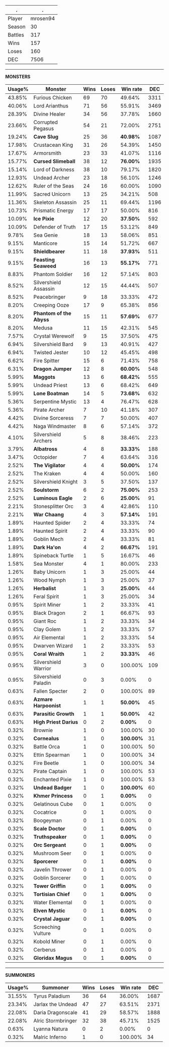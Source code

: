 .|.
|-|-
Player|mrosen94
Season|30
Battles|317
Wins|157
Loses|160
DEC|7506

---
**MONSTERS**

Usage%|Monster|Wins|Loses|Win rate|DEC|
-|-|-|-|-|-|
43.85%|Furious Chicken|69|70|49.64%|3311|
40.06%|Lord Arianthus|71|56|55.91%|3469|
28.39%|Divine Healer|34|56|37.78%|1660|
23.66%|Corrupted Pegasus|54|21|72.00%|2751|
19.24%|**Cave Slug**|25|36|**40.98%**|1087|
17.98%|Crustacean King|31|26|54.39%|1450|
17.67%|Armorsmith|23|33|41.07%|1116|
15.77%|**Cursed Slimeball**|38|12|**76.00%**|1935|
15.14%|Lord of Darkness|38|10|79.17%|1820|
12.93%|Undead Archer|23|18|56.10%|1246|
12.62%|Ruler of the Seas|24|16|60.00%|1090|
11.99%|Sacred Unicorn|13|25|34.21%|508|
11.36%|Skeleton Assassin|25|11|69.44%|1196|
10.73%|Prismatic Energy|17|17|50.00%|816|
10.09%|**Ice Pixie**|12|20|**37.50%**|592|
10.09%|Defender of Truth|17|15|53.12%|849|
9.78%|Sea Genie|18|13|58.06%|851|
9.15%|Manticore|15|14|51.72%|667|
9.15%|**Shieldbearer**|11|18|**37.93%**|511|
9.15%|**Feasting Seaweed**|16|13|**55.17%**|771|
8.83%|Phantom Soldier|16|12|57.14%|803|
8.52%|Silvershield Assassin|12|15|44.44%|507|
8.52%|Peacebringer|9|18|33.33%|472|
8.20%|Creeping Ooze|17|9|65.38%|856|
8.20%|**Phantom of the Abyss**|15|11|**57.69%**|677|
8.20%|Medusa|11|15|42.31%|545|
7.57%|Crystal Werewolf|9|15|37.50%|475|
6.94%|Silvershield Bard|9|13|40.91%|427|
6.94%|Twisted Jester|10|12|45.45%|498|
6.62%|Fire Spitter|15|6|71.43%|758|
6.31%|**Dragon Jumper**|12|8|**60.00%**|548|
5.99%|**Maggots**|13|6|**68.42%**|555|
5.99%|Undead Priest|13|6|68.42%|649|
5.99%|**Lone Boatman**|14|5|**73.68%**|632|
5.36%|Serpentine Mystic|13|4|76.47%|628|
5.36%|Pirate Archer|7|10|41.18%|307|
4.42%|Divine Sorceress|7|7|50.00%|407|
4.42%|Naga Windmaster|8|6|57.14%|372|
4.10%|Silvershield Archers|5|8|38.46%|223|
3.79%|**Albatross**|4|8|**33.33%**|188|
3.47%|Octopider|7|4|63.64%|316|
2.52%|**The Vigilator**|4|4|**50.00%**|174|
2.52%|The Kraken|4|4|50.00%|160|
2.52%|Silvershield Knight|3|5|37.50%|137|
2.52%|**Soulstorm**|6|2|**75.00%**|253|
2.52%|**Luminous Eagle**|2|6|**25.00%**|91|
2.21%|Stonesplitter Orc|3|4|42.86%|110|
2.21%|**War Chaang**|4|3|**57.14%**|191|
1.89%|Haunted Spider|2|4|33.33%|74|
1.89%|Haunted Spirit|2|4|33.33%|90|
1.89%|Goblin Mech|2|4|33.33%|81|
1.89%|**Dark Ha'on**|4|2|**66.67%**|191|
1.89%|Spineback Turtle|1|5|16.67%|46|
1.58%|Sea Monster|4|1|80.00%|233|
1.26%|Baby Unicorn|1|3|25.00%|44|
1.26%|Wood Nymph|1|3|25.00%|37|
1.26%|**Herbalist**|1|3|**25.00%**|44|
1.26%|Feral Spirit|1|3|25.00%|34|
0.95%|Spirit Miner|1|2|33.33%|41|
0.95%|Black Dragon|2|1|66.67%|93|
0.95%|Giant Roc|1|2|33.33%|34|
0.95%|Clay Golem|1|2|33.33%|57|
0.95%|Air Elemental|1|2|33.33%|54|
0.95%|Dwarven Wizard|1|2|33.33%|53|
0.95%|**Coral Wraith**|1|2|**33.33%**|46|
0.95%|Silvershield Warrior|3|0|100.00%|109|
0.95%|Silvershield Paladin|0|3|0.00%|0|
0.63%|Fallen Specter|2|0|100.00%|89|
0.63%|**Azmare Harpoonist**|1|1|**50.00%**|45|
0.63%|**Parasitic Growth**|1|1|**50.00%**|42|
0.63%|**High Priest Darius**|0|2|**0.00%**|0|
0.32%|Brownie|1|0|100.00%|30|
0.32%|**Cornealus**|1|0|**100.00%**|31|
0.32%|Battle Orca|1|0|100.00%|50|
0.32%|Ettin Spearman|1|0|100.00%|34|
0.32%|Fire Beetle|1|0|100.00%|34|
0.32%|Pirate Captain|1|0|100.00%|53|
0.32%|Enchanted Pixie|1|0|100.00%|53|
0.32%|**Undead Badger**|1|0|**100.00%**|60|
0.32%|**Khmer Princess**|0|1|**0.00%**|0|
0.32%|Gelatinous Cube|0|1|0.00%|0|
0.32%|Cocatrice|0|1|0.00%|0|
0.32%|Boogeyman|0|1|0.00%|0|
0.32%|**Scale Doctor**|0|1|**0.00%**|0|
0.32%|**Truthspeaker**|0|1|**0.00%**|0|
0.32%|**Orc Sergeant**|0|1|**0.00%**|0|
0.32%|Mushroom Seer|0|1|0.00%|0|
0.32%|**Sporcerer**|0|1|**0.00%**|0|
0.32%|Javelin Thrower|0|1|0.00%|0|
0.32%|Goblin Sorcerer|0|1|0.00%|0|
0.32%|**Tower Griffin**|0|1|**0.00%**|0|
0.32%|**Tortisian Chief**|0|1|**0.00%**|0|
0.32%|Water Elemental|0|1|0.00%|0|
0.32%|**Elven Mystic**|0|1|**0.00%**|0|
0.32%|**Crystal Jaguar**|0|1|**0.00%**|0|
0.32%|Screeching Vulture|0|1|0.00%|0|
0.32%|Kobold Miner|0|1|0.00%|0|
0.32%|Cerberus|0|1|0.00%|0|
0.32%|**Gloridax Magus**|0|1|**0.00%**|0|

---
**SUMMONERS**

Usage%|Summoner|Wins|Loses|Win rate|DEC|
-|-|-|-|-|-|
31.55%|Tyrus Paladium|36|64|36.00%|1687|
23.34%|Jarlax the Undead|47|27|63.51%|2371|
22.08%|Daria Dragonscale|41|29|58.57%|1888|
22.08%|Alric Stormbringer|32|38|45.71%|1525|
0.63%|Lyanna Natura|0|2|0.00%|0|
0.32%|Malric Inferno|1|0|100.00%|34|
